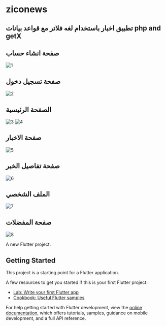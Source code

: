 # ziconews

## تطبيق اخبار باستخدام لغه فلاتر مع قواعد بيانات php and getX
## صفحة انشاء حساب 

![1](https://github.com/user-attachments/assets/9b5e9d60-74e6-4fe2-a8d9-79fbef2af59e)

## صفحة تسجيل دخول 

![2](https://github.com/user-attachments/assets/377cde99-31fa-4a56-b410-ae851f8ed575)


## الصفحة الرئيسية 


![3](https://github.com/user-attachments/assets/2d4340b7-f4b6-4326-b0e5-eab474ca2d81) ![4](https://github.com/user-attachments/assets/fc6596fe-493e-4a7d-9f2d-bcf71a52180a)


## صفحة الاخبار 

![5](https://github.com/user-attachments/assets/c490b215-14e5-49a7-8f30-30888332dfb8)


## صفحة تفاصيل الخبر 

![6](https://github.com/user-attachments/assets/ebc199cf-4533-469f-a66b-1a788e33b064)


## الملف الشخصي 


![7](https://github.com/user-attachments/assets/8a44bbc5-0363-4323-9a8a-492edb6d5315)


## صفحة المفضلات 



![8](https://github.com/user-attachments/assets/9fde6551-a598-455d-9bd8-cdeb1a7c7acb)


A new Flutter project.

## Getting Started

This project is a starting point for a Flutter application.

A few resources to get you started if this is your first Flutter project:

- [Lab: Write your first Flutter app](https://docs.flutter.dev/get-started/codelab)
- [Cookbook: Useful Flutter samples](https://docs.flutter.dev/cookbook)

For help getting started with Flutter development, view the
[online documentation](https://docs.flutter.dev/), which offers tutorials,
samples, guidance on mobile development, and a full API reference.
